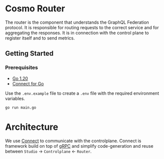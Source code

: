 # Cosmo Router

The router is the component that understands the GraphQL Federation protocol. It is responsible for routing requests to the correct service and for aggregating the responses. It is in connection with the control plane to register itself and to send metrics.

## Getting Started

### Prerequisites

- [Go 1.20](https://golang.org/doc/install)
- [Connect for Go](https://connect.build/docs/go/getting-started)

Use the `.env.example` file to create a `.env` file with the required environment variables.

```shell
go run main.go
```

# Architecture

We use [Connect](https://connect.build/) to communicate with the controlplane. Connect is framework build on top of [gRPC](https://grpc.io/) and simplify code-generation and reuse between `Studio` -> `Controlplane` <- `Router`.